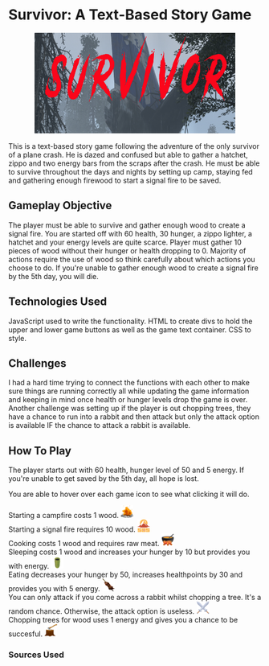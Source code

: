 # Survivor: A Text-Based Story Game 

<p align='center'>
<img src='./header/gameheader1.png' width='400px' height='200px'>
</p>

This is a text-based story game following the adventure of the only survivor of a plane crash. He is dazed and confused but able to gather a hatchet, zippo and two energy bars from the scraps after the crash. He must be able to survive throughout the days and nights by setting up camp, staying fed and gathering enough firewood to start a signal fire to be saved. 

## Gameplay Objective

The player must be able to survive and gather enough wood to create a signal fire. You are started off with 60 health, 30 hunger, a zippo lighter, a hatchet and your energy levels are quite scarce. Player must gather 10 pieces of wood without their hunger or health dropping to 0. Majority of actions require the use of wood so think carefully about which actions you choose to do. If you're unable to gather enough wood to create a signal fire by the 5th day, you will die. 

## Technologies Used

JavaScript used to write the functionality. 
HTML to create divs to hold the upper and lower game buttons as well as the game text container.
CSS to style.

## Challenges 

I had a hard time trying to connect the functions with each other to make sure things are running correctly all while updating the game information and keeping in mind once health or hunger levels drop the game is over. Another challenge was setting up if the player is out chopping trees, they have a chance to run into a rabbit and then attack but only the attack option is available IF the chance to attack a rabbit is available.

## How To Play

The player starts out with 60 health, hunger level of 50 and 5 energy. If you're unable to get saved by the 5th day, all hope is lost.

You are able to hover over each game icon to see what clicking it will do.

Starting a campfire costs 1 wood. <img src='./game_icons/campfire.png' width='25px' height='25px'>
<br>
Starting a signal fire requires 10 wood. <img src='./game_icons/getsaved.png' width='25px' height='25px'>
<br>
Cooking costs 1 wood and requires raw meat. <img src='./game_icons/cook.png' width='25px' height='25px'>
<br>
Sleeping costs 1 wood and increases your hunger by 10 but provides you with energy. <img src='./game_icons/sleep.PNG' width='25px' height='25px'>
<br>
Eating decreases your hunger by 50, increases healthpoints by 30 and provides you with 5 energy. <img src='/game_icons/eat.png' width='25px' height='25px'>
<br>
You can only attack if you come across a rabbit whilst chopping a tree. It's a random chance. Otherwise, the attack option is useless. <img src='./game_icons/attack.PNG' width='25px' height='25px'>
<br>
Chopping trees for wood uses 1 energy and gives you a chance to be succesful. <img src='./game_icons/choptree.png' width='25px' height='25px'>

### Sources Used

